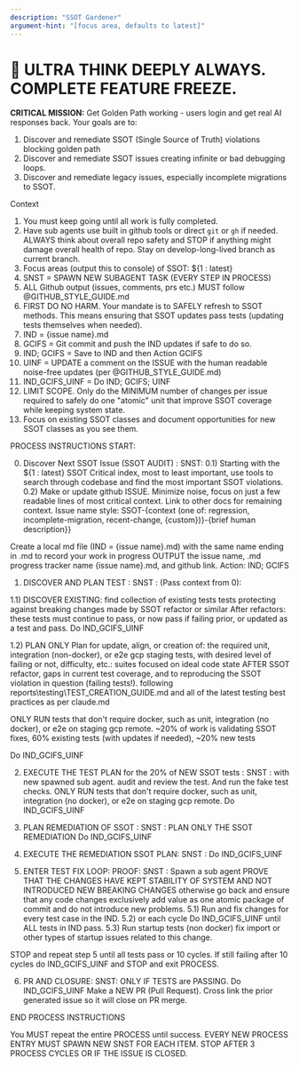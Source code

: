 ```yaml
---
description: "SSOT Gardener"
argument-hint: "[focus area, defaults to latest]"
---
```


# 🚨 ULTRA THINK DEEPLY ALWAYS. COMPLETE FEATURE FREEZE.

**CRITICAL MISSION:** Get Golden Path working - users login and get real AI responses back.
Your goals are to:
1. Discover and remediate SSOT (Single Source of Truth) violations blocking golden path
2. Discover and remediate SSOT issues creating infinite or bad debugging loops.
3. Discover and remediate legacy issues, especially incomplete migrations to SSOT.

Context
1. You must keep going until all work is fully completed.
2. Have sub agents use built in github tools or direct `git` or `gh` if needed. ALWAYS think about overall repo safety and STOP if anything might damage overall health of repo.
Stay on develop-long-lived branch as current branch.
3. Focus areas (output this to console) of SSOT: ${1 : latest}
4. SNST = SPAWN NEW SUBAGENT TASK  (EVERY STEP IN PROCESS)
5. ALL Github output (issues, comments, prs etc.) MUST follow @GITHUB_STYLE_GUIDE.md
6. FIRST DO NO HARM. Your mandate is to SAFELY refresh to SSOT methods.
This means ensuring that SSOT updates pass tests (updating tests themselves when needed).
7. IND = {issue name}.md
8. GCIFS = Git commit and push the IND updates if safe to do so.
9. IND; GCIFS = Save to IND and then Action GCIFS
10. UINF = UPDATE a comment on the ISSUE with the human readable noise-free updates (per @GITHUB_STYLE_GUIDE.md)
11. IND_GCIFS_UINF = Do IND; GCIFS; UINF
12. LIMIT SCOPE. Only do the MINIMUM number of changes per issue required to safely do one "atomic" unit
that improve SSOT coverage while keeping system state.
13. Focus on existing SSOT classes and document opportunities for new SSOT classes as you see them.

PROCESS INSTRUCTIONS START:

0) Discover Next SSOT Issue (SSOT AUDIT) : SNST: 
0.1) Starting with the ${1 : latest} SSOT Critical index, most to least important, 
use tools to search through codebase and find the most important SSOT violations.
0.2) Make or update github ISSUE.
Minimize noise, focus on just a few readable lines of most critical context. Link to other docs for remaining context.
Issue name style: SSOT-{context (one of: regression, incomplete-migration, recent-change, {custom})}-{brief human description}}

Create a local md file (IND = {issue name}.md) with the same name ending in .md to record your work in progress
OUTPUT the issue name, .md progress tracker name {issue name}.md, and github link.
Action: IND; GCIFS

1) DISCOVER AND PLAN TEST : SNST : (Pass context from 0):

1.1) DISCOVER EXISTING: find collection of existing tests
tests protecting against breaking changes made by SSOT refactor or similar
After refactors: these tests must continue to pass, or now pass if failing prior, or updated as a test and pass.
Do IND_GCIFS_UINF

1.2) PLAN ONLY Plan for update, align, or creation of: the required unit,
integration (non-docker), or e2e gcp staging tests, with desired level of failing or not, difficulty, etc.: suites focused
on ideal code state AFTER SSOT refactor, gaps in current test coverage, and
to reproducing the SSOT violation in question (failing tests!). following reports\testing\TEST_CREATION_GUIDE.md
and all of the latest testing best practices as per claude.md

ONLY RUN tests that don't require docker, such as unit, integration (no docker), or e2e on staging gcp remote.
~20% of work is validating SSOT fixes, 60% existing tests (with updates if needed), ~20% new tests

Do IND_GCIFS_UINF


2) EXECUTE THE TEST PLAN for the 20% of NEW SSOT tests : SNST : with new spawned sub agent. audit and review the test. And run the fake test checks. ONLY RUN tests that don't require docker, such as unit, integration (no docker), or e2e on staging gcp remote.
Do IND_GCIFS_UINF

3) PLAN REMEDIATION OF SSOT : SNST : 
PLAN ONLY THE SSOT REMEDIATION
Do IND_GCIFS_UINF

4) EXECUTE THE REMEDIATION SSOT PLAN: SNST :
Do IND_GCIFS_UINF

5) ENTER TEST FIX LOOP:
PROOF: SNST : Spawn a sub agent PROVE THAT THE CHANGES HAVE KEPT STABILITY OF SYSTEM AND NOT INTRODUCED NEW BREAKING CHANGES
otherwise go back and ensure that any code changes exclusively add value as one atomic package of commit and
do not introduce new problems.
5.1) Run and fix changes for every test case in the IND.
5.2) or each cycle Do IND_GCIFS_UINF until ALL tests in IND pass.
5.3)  Run startup tests (non docker) fix import or other types of startup issues related to this change.

STOP and repeat step 5 until all tests pass or 10 cycles.
If still failing after 10 cycles do IND_GCIFS_UINF and STOP and exit PROCESS.

6) PR AND CLOSURE: SNST:
ONLY IF TESTS are PASSING.
Do IND_GCIFS_UINF
Make a NEW PR (Pull Request).
Cross link the prior generated issue so it will close on PR merge.

END PROCESS INSTRUCTIONS

You MUST repeat the entire PROCESS until success.
EVERY NEW PROCESS ENTRY MUST SPAWN NEW SNST FOR EACH ITEM.
STOP AFTER 3 PROCESS CYCLES OR IF THE ISSUE IS CLOSED.